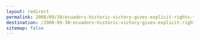 ```yaml
---
layout: redirect
permalink: 2008/09/30/ecuadors-historic-victory-gives-explicit-rights-to-nature/
destination: /2008-09-30-ecuadors-historic-victory-gives-explicit-rights-to-nature
sitemap: false
---
```

